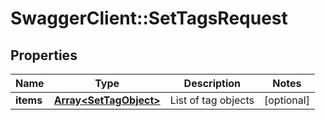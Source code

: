 # SwaggerClient::SetTagsRequest

## Properties
Name | Type | Description | Notes
------------ | ------------- | ------------- | -------------
**items** | [**Array&lt;SetTagObject&gt;**](SetTagObject.md) | List of tag objects | [optional] 


